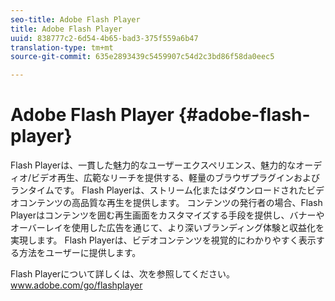 ```yaml
---
seo-title: Adobe Flash Player
title: Adobe Flash Player
uuid: 838777c2-6d54-4b65-bad3-375f559a6b47
translation-type: tm+mt
source-git-commit: 635e2893439c5459907c54d2c3bd86f58da0eec5

---
```



# Adobe Flash Player {#adobe-flash-player}

Flash Playerは、一貫した魅力的なユーザーエクスペリエンス、魅力的なオーディオ/ビデオ再生、広範なリーチを提供する、軽量のブラウザプラグインおよびランタイムです。 Flash Playerは、ストリーム化またはダウンロードされたビデオコンテンツの高品質な再生を提供します。 コンテンツの発行者の場合、Flash Playerはコンテンツを囲む再生画面をカスタマイズする手段を提供し、バナーやオーバーレイを使用した広告を通じて、より深いブランディング体験と収益化を実現します。 Flash Playerは、ビデオコンテンツを視覚的にわかりやすく表示する方法をユーザーに提供します。

Flash Playerについて詳しくは、次を参照してください。www.adobe.com/go/flashplayer [](https://www.adobe.com/go/flashplayer)
